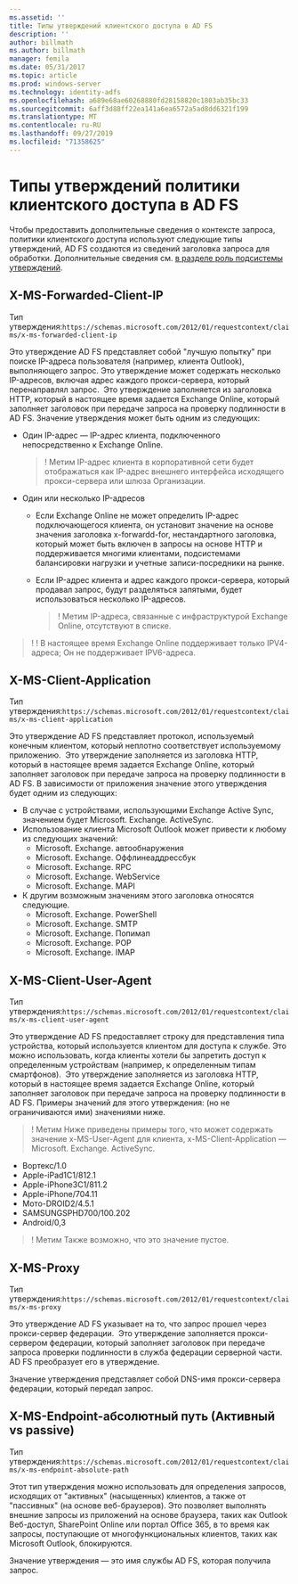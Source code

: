 ```yaml
---
ms.assetid: ''
title: Типы утверждений клиентского доступа в AD FS
description: ''
author: billmath
ms.author: billmath
manager: femila
ms.date: 05/31/2017
ms.topic: article
ms.prod: windows-server
ms.technology: identity-adfs
ms.openlocfilehash: a689e68ae60268880fd28158820c1803ab35bc33
ms.sourcegitcommit: 6aff3d88ff22ea141a6ea6572a5ad8dd6321f199
ms.translationtype: MT
ms.contentlocale: ru-RU
ms.lasthandoff: 09/27/2019
ms.locfileid: "71358625"
---
```

# <a name="client-access-policy-claim-types-in-ad-fs"></a>Типы утверждений политики клиентского доступа в AD FS

Чтобы предоставить дополнительные сведения о контексте запроса, политики клиентского доступа используют следующие типы утверждений, AD FS создаются из сведений заголовка запроса для обработки.  Дополнительные сведения см. [в разделе роль подсистемы утверждений](../technical-reference/the-role-of-the-claims-engine.md).

## <a name="x-ms-forwarded-client-ip"></a>X-MS-Forwarded-Client-IP

Тип утверждения:`https://schemas.microsoft.com/2012/01/requestcontext/claims/x-ms-forwarded-client-ip`

Это утверждение AD FS представляет собой "лучшую попытку" при поиске IP-адреса пользователя (например, клиента Outlook), выполняющего запрос. Это утверждение может содержать несколько IP-адресов, включая адрес каждого прокси-сервера, который перенаправлял запрос.  Это утверждение заполняется из заголовка HTTP, который в настоящее время задается Exchange Online, который заполняет заголовок при передаче запроса на проверку подлинности в AD FS. Значение утверждения может быть одним из следующих:


- Один IP-адрес — IP-адрес клиента, подключенного непосредственно к Exchange Online.

    >! Метим IP-адрес клиента в корпоративной сети будет отображаться как IP-адрес внешнего интерфейса исходящего прокси-сервера или шлюза Организации.

- Один или несколько IP-адресов
  - Если Exchange Online не может определить IP-адрес подключающегося клиента, он установит значение на основе значения заголовка x-forwardd-for, нестандартного заголовка, который может быть включен в запросы на основе HTTP и поддерживается многими клиентами, подсистемами балансировки нагрузки и учетные записи-посредники на рынке.
  - Если IP-адрес клиента и адрес каждого прокси-сервера, который продавал запрос, будут разделяться запятыми, будет использоваться несколько IP-адресов.

    >! Метим IP-адреса, связанные с инфраструктурой Exchange Online, отсутствуют в списке.


>! ! В настоящее время Exchange Online поддерживает только IPV4-адреса; Он не поддерживает IPV6-адреса. 


## <a name="x-ms-client-application"></a>X-MS-Client-Application

Тип утверждения:`https://schemas.microsoft.com/2012/01/requestcontext/claims/x-ms-client-application`

Это утверждение AD FS представляет протокол, используемый конечным клиентом, который неплотно соответствует используемому приложению.  Это утверждение заполняется из заголовка HTTP, который в настоящее время задается Exchange Online, который заполняет заголовок при передаче запроса на проверку подлинности в AD FS. В зависимости от приложения значение этого утверждения будет одним из следующих:



- В случае с устройствами, использующими Exchange Active Sync, значением будет Microsoft. Exchange. ActiveSync. 
- Использование клиента Microsoft Outlook может привести к любому из следующих значений:
    - Microsoft. Exchange. автообнаружения
    - Microsoft. Exchange. Оффлинеаддрессбук
    - Microsoft. Exchange. RPC
    - Microsoft. Exchange. WebService
    - Microsoft. Exchange. MAPI
- К другим возможным значениям этого заголовка относятся следующие.
    - Microsoft. Exchange. PowerShell
    - Microsoft. Exchange. SMTP
    - Microsoft. Exchange. Попимап
    - Microsoft. Exchange. POP
    - Microsoft. Exchange. IMAP

## <a name="x-ms-client-user-agent"></a>X-MS-Client-User-Agent

Тип утверждения:`https://schemas.microsoft.com/2012/01/requestcontext/claims/x-ms-client-user-agent`

Это утверждение AD FS предоставляет строку для представления типа устройства, который используется клиентом для доступа к службе. Это можно использовать, когда клиенты хотели бы запретить доступ к определенным устройствам (например, к определенным типам смартфонов).  Это утверждение заполняется из заголовка HTTP, который в настоящее время задается Exchange Online, который заполняет заголовок при передаче запроса на проверку подлинности в AD FS. Примеры значений для этого утверждения: (но не ограничиваются ими) значениями ниже.
>! Метим Ниже приведены примеры того, что может содержать значение x-MS-User-Agent для клиента, x-MS-Client-Application — Microsoft. Exchange. ActiveSync.

- Вортекс/1.0
- Apple-iPad1C1/812.1
- Apple-iPhone3C1/811.2
- Apple-iPhone/704.11
- Мото-DROID2/4.5.1
- SAMSUNGSPHD700/100.202
- Android/0,3

>! Метим Также возможно, что это значение пустое.


## <a name="x-ms-proxy"></a>X-MS-Proxy

Тип утверждения:`https://schemas.microsoft.com/2012/01/requestcontext/claims/x-ms-proxy`

Это утверждение AD FS указывает на то, что запрос прошел через прокси-сервер федерации.  Это утверждение заполняется прокси-сервером федерации, который заполняет заголовок при передаче запроса проверки подлинности в служба федерации серверной части. AD FS преобразует его в утверждение. 

Значение утверждения представляет собой DNS-имя прокси-сервера федерации, который передал запрос.

## <a name="x-ms-endpoint-absolute-path-active-vs-passive"></a>X-MS-Endpoint-абсолютный путь (Активный vs passive)

Тип утверждения:`https://schemas.microsoft.com/2012/01/requestcontext/claims/x-ms-endpoint-absolute-path`

Этот тип утверждения можно использовать для определения запросов, исходящих от "активных" (насыщенных) клиентов, а также от "пассивных" (на основе веб-браузеров). Это позволяет выполнять внешние запросы из приложений на основе браузера, таких как Outlook Веб-доступ, SharePoint Online или портал Office 365, в то время как запросы, поступающие от многофункциональных клиентов, таких как Microsoft Outlook, блокируются.

Значение утверждения — это имя службы AD FS, которая получила запрос.
